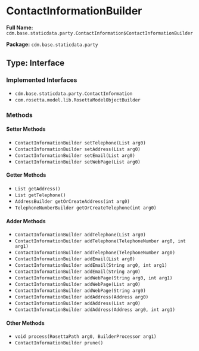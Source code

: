 # ContactInformationBuilder

**Full Name:** `cdm.base.staticdata.party.ContactInformation$ContactInformationBuilder`

**Package:** `cdm.base.staticdata.party`

## Type: Interface

### Implemented Interfaces

- `cdm.base.staticdata.party.ContactInformation`
- `com.rosetta.model.lib.RosettaModelObjectBuilder`

### Methods

#### Setter Methods

- `ContactInformationBuilder setTelephone(List arg0)`
- `ContactInformationBuilder setAddress(List arg0)`
- `ContactInformationBuilder setEmail(List arg0)`
- `ContactInformationBuilder setWebPage(List arg0)`

#### Getter Methods

- `List getAddress()`
- `List getTelephone()`
- `AddressBuilder getOrCreateAddress(int arg0)`
- `TelephoneNumberBuilder getOrCreateTelephone(int arg0)`

#### Adder Methods

- `ContactInformationBuilder addTelephone(List arg0)`
- `ContactInformationBuilder addTelephone(TelephoneNumber arg0, int arg1)`
- `ContactInformationBuilder addTelephone(TelephoneNumber arg0)`
- `ContactInformationBuilder addEmail(List arg0)`
- `ContactInformationBuilder addEmail(String arg0, int arg1)`
- `ContactInformationBuilder addEmail(String arg0)`
- `ContactInformationBuilder addWebPage(String arg0, int arg1)`
- `ContactInformationBuilder addWebPage(List arg0)`
- `ContactInformationBuilder addWebPage(String arg0)`
- `ContactInformationBuilder addAddress(Address arg0)`
- `ContactInformationBuilder addAddress(List arg0)`
- `ContactInformationBuilder addAddress(Address arg0, int arg1)`

#### Other Methods

- `void process(RosettaPath arg0, BuilderProcessor arg1)`
- `ContactInformationBuilder prune()`

